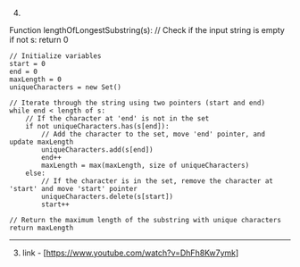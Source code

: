 4.
Function lengthOfLongestSubstring(s):
    // Check if the input string is empty
    if not s:
        return 0

    // Initialize variables
    start = 0
    end = 0
    maxLength = 0
    uniqueCharacters = new Set()

    // Iterate through the string using two pointers (start and end)
    while end < length of s:
        // If the character at 'end' is not in the set
        if not uniqueCharacters.has(s[end]):
            // Add the character to the set, move 'end' pointer, and update maxLength
            uniqueCharacters.add(s[end])
            end++
            maxLength = max(maxLength, size of uniqueCharacters)
        else:
            // If the character is in the set, remove the character at 'start' and move 'start' pointer
            uniqueCharacters.delete(s[start])
            start++

    // Return the maximum length of the substring with unique characters
    return maxLength

----------------------------------------------------------------
3) link - [https://www.youtube.com/watch?v=DhFh8Kw7ymk]
